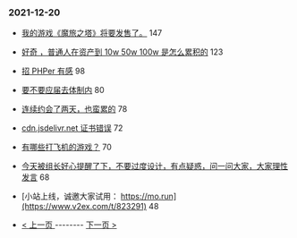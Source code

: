 ### 2021-12-20 
- [我的游戏《魔旅之塔》将要发售了。](https://www.v2ex.com/t/823323) 147
- [好奇 ，普通人在资产到 10w 50w 100w 是怎么累积的](https://www.v2ex.com/t/823275) 123
- [招 PHPer 有感](https://www.v2ex.com/t/823282) 98
- [要不要应届去体制内](https://www.v2ex.com/t/823309) 80
- [连续约会了两天，也蛮累的](https://www.v2ex.com/t/823224) 78
- [cdn.jsdelivr.net 证书错误](https://www.v2ex.com/t/823281) 72
- [有哪些打飞机的游戏？](https://www.v2ex.com/t/823221) 70
- [今天被组长好心提醒了下，不要过度设计，有点疑惑，问一问大家，大家理性发言](https://www.v2ex.com/t/823347) 68
- [小站上线，诚邀大家试用： https://mo.run](https://www.v2ex.com/t/823291) 48 

- [ < 上一页 ](https://github.com/able8/v2ex-hot-record/blob/master/2021-12-19.md) -------- [ 下一页 > ](https://github.com/able8/v2ex-hot-record/blob/master/2021-12-21.md)